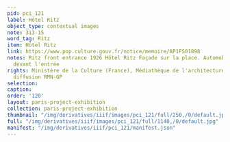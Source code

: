 ```yaml
---
pid: pci_121
label: Hôtel Ritz
object_type: contextual images
note: 313-15
word_tag: Ritz
item: Hôtel Ritz
link: https://www.pop.culture.gouv.fr/notice/memoire/AP1FS01898
notes: Ritz front entrance 1926 Hôtel Ritz Façade sur la place. Automobile stationnant
  devant l'entrée
rights: Ministère de la Culture (France), Médiathèque de l'architecture et du patrimoine,
  diffusion RMN-GP
selection: 
caption: 
order: '120'
layout: paris-project-exhibition
collection: paris-project-exhibition
thumbnail: "/img/derivatives/iiif/images/pci_121/full/250,/0/default.jpg"
full: "/img/derivatives/iiif/images/pci_121/full/1140,/0/default.jpg"
manifest: "/img/derivatives/iiif/pci_121/manifest.json"
---
```

